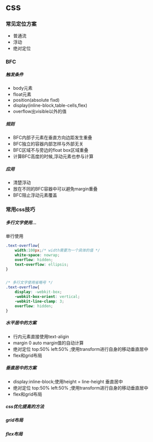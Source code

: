 # css



### 常见定位方案
* 普通流
* 浮动
* 绝对定位

### BFC
##### 触发条件
* body元素
* float元素
* position(absolute fixd)
* display(inline-block,table-cells,flex)
* overflow出visible以外的值

##### 规则
* BFC内部子元素在垂直方向边距发生重叠
* BFC独立的容器内部怎样与外部无关
* BFC区域不与旁边的float box区域重叠
* 计算BFC高度的时候,浮动元素也参与计算

##### 应用
* 清楚浮动
* 放在不同的BFC容器中可以避免margin重叠
* BFC阻止浮动元素覆盖


### 常用css技巧
##### 多行文字使用... 
单行使用
```css
.text-overflow{
    width:100px;/* width需要为一个具体的值 */
    white-space: nowrap;
    overflow: hidden;
    text-overflow: ellipsis;
}


/* 多行文字使用省略号 */
.text-overflow{
    display: -webkit-box;
    -webkit-box-orient: vertical;
    -webkit-line-clamp: 3;
    overflow: hidden;
}
```


##### 水平居中的方案
* 行内元素直接使用text-aligin
* margin 0 auto  margin值的自动计算
* 绝对定位 top:50% left:50% ;使用transform进行自身的移动垂直居中
* flex和grid布局

##### 垂直居中的方案
* display:inline-block;使用height = line-height 垂直居中
* 绝对定位 top:50% left:50% ;使用transform进行自身的移动垂直居中
* flex和grid布局


##### css优化提高的方法
##### grid布局
##### flex布局
